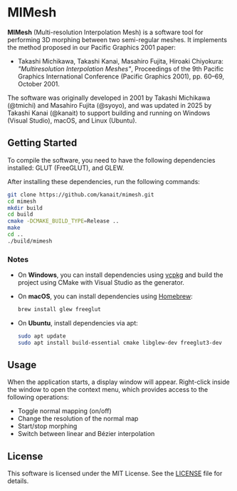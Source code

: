 # MIMesh

**MIMesh** (Multi-resolution Interpolation Mesh) is a software tool for performing 3D morphing between two semi-regular meshes. It implements the method proposed in our Pacific Graphics 2001 paper:

- Takashi Michikawa, Takashi Kanai, Masahiro Fujita, Hiroaki Chiyokura:
  *"Multiresolution Interpolation Meshes"*,
  Proceedings of the 9th Pacific Graphics International Conference (Pacific Graphics 2001), pp. 60–69, October 2001.

The software was originally developed in 2001 by Takashi Michikawa (@tmichi) and Masahiro Fujita (@syoyo), and was updated in 2025 by Takashi Kanai (@kanait) to support building and running on Windows (Visual Studio), macOS, and Linux (Ubuntu).

## Getting Started

To compile the software, you need to have the following dependencies installed: GLUT (FreeGLUT), and GLEW.

After installing these dependencies, run the following commands:

```bash
git clone https://github.com/kanait/mimesh.git
cd mimesh
mkdir build
cd build
cmake -DCMAKE_BUILD_TYPE=Release ..
make
cd ..
./build/mimesh
```

### Notes

- On **Windows**, you can install dependencies using [vcpkg](https://vcpkg.io/en/) and build the project using CMake with Visual Studio as the generator.

- On **macOS**, you can install dependencies using [Homebrew](https://brew.sh/):

  ```bash
  brew install glew freeglut
  ```

- On **Ubuntu**, install dependencies via apt:

  ```bash
  sudo apt update
  sudo apt install build-essential cmake libglew-dev freeglut3-dev
  ```

## Usage

When the application starts, a display window will appear.
Right-click inside the window to open the context menu, which provides access to the following operations:

- Toggle normal mapping (on/off)
- Change the resolution of the normal map
- Start/stop morphing
- Switch between linear and Bézier interpolation

## License

This software is licensed under the MIT License.
See the [LICENSE](LICENSE) file for details.